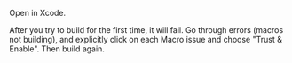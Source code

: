 Open in Xcode.

After you try to build for the first time, it will fail. Go through errors (macros not building), and explicitly click on each Macro issue and choose "Trust & Enable". Then build again.
